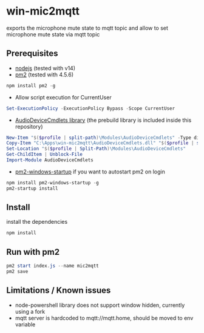 # win-mic2mqtt

exports the microphone mute state to mqtt topic and allow to set microphone mute state via mqtt topic

## Prerequisites
- [nodejs](https://nodejs.org/) (tested with v14)
- [pm2](https://pm2.keymetrics.io/) (tested with 4.5.6)
```powershell
npm install pm2 -g
```
- Allow script execution for CurrentUser
```powershell
Set-ExecutionPolicy -ExecutionPolicy Bypass -Scope CurrentUser
```
- [AudioDeviceCmdlets library](https://github.com/frgnca/AudioDeviceCmdlets) (the prebuild library is included inside this repository)
```powershell
New-Item "$($profile | split-path)\Modules\AudioDeviceCmdlets" -Type directory -Force
Copy-Item "C:\Apps\win-mic2mqtt\AudioDeviceCmdlets.dll" "$($profile | split-path)\Modules\AudioDeviceCmdlets\AudioDeviceCmdlets.dll"
Set-Location "$($profile | Split-Path)\Modules\AudioDeviceCmdlets"
Get-ChildItem | Unblock-File
Import-Module AudioDeviceCmdlets
```
- [pm2-windows-startup](https://www.npmjs.com/package/pm2-windows-startup) if you want to autostart pm2 on login
```powershell
npm install pm2-windows-startup -g
pm2-startup install
```

## Install

install the dependencies

```powershell
npm install
```

## Run with pm2
```powershell
pm2 start index.js --name mic2mqtt
pm2 save
```

## Limitations / Known issues
- node-powershell library does not support window hidden, currently using a fork
- mqtt server is hardcoded to mqtt://mqtt.home, should be moved to env variable


